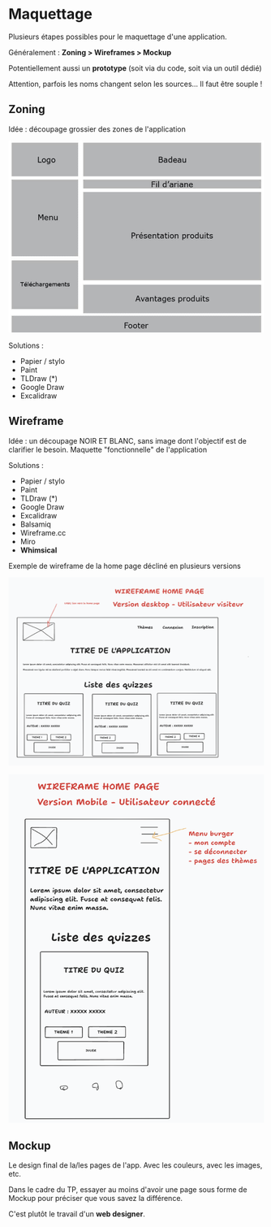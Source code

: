 # Maquettage

Plusieurs étapes possibles pour le maquettage d'une application.

Généralement : **Zoning > Wireframes > Mockup**

Potentiellement aussi un **prototype** (soit via du code, soit via un outil dédié)

Attention, parfois les noms changent selon les sources... Il faut être souple !


## Zoning

Idée : découpage grossier des zones de l'application

![](../../screenshots/zoning.jpg)

Solutions :
- Papier / stylo
- Paint
- TLDraw (*)
- Google Draw
- Excalidraw


## Wireframe

Idée : un découpage NOIR ET BLANC, sans image dont l'objectif est de clarifier le besoin. Maquette "fonctionnelle" de l'application

Solutions :
- Papier / stylo
- Paint
- TLDraw (*)
- Google Draw
- Excalidraw
- Balsamiq
- Wireframe.cc
- Miro
- **Whimsical**

Exemple de wireframe de la home page décliné en plusieurs versions 

![](./wireframes/home-desktop.png)

![](./wireframes/home-mobile.png)



## Mockup

Le design final de la/les pages de l'app. Avec les couleurs, avec les images, etc.

Dans le cadre du TP, essayer au moins d'avoir une page sous forme de Mockup pour préciser que vous savez la différence. 

C'est plutôt le travail d'un **web designer**.


